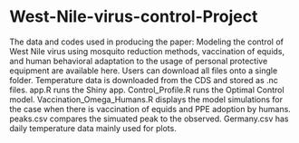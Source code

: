# West-Nile-virus-control-Project
The data and codes used in producing the paper: Modeling the control of West Nile virus using mosquito reduction methods, vaccination of equids, and human behavioral adaptation to the usage of personal protective equipment are available here.
Users can download all files onto a single folder.
Temperature data is downloaded from the CDS and stored as .nc files.
app.R runs the Shiny app.
Control_Profile.R runs the Optimal Control model.
Vaccination_Omega_Humans.R displays the model simulations for the case when there is vaccination of equids and PPE adoption by humans.
peaks.csv compares the simuated peak to the observed.
Germany.csv has daily temperature data mainly used for plots.
